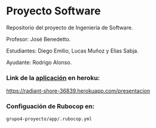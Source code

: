 # Proyecto Software
Repositorio del proyecto de Ingeniería de Software.

Profesor: José Benedetto.

Estudiantes: Diego Emilio, Lucas Muñoz y Elias Sabja.

Ayudante: Rodrigo Alonso.

### Link de la [aplicación](https://radiant-shore-36839.herokuapp.com/presentacion) en heroku:

https://radiant-shore-36839.herokuapp.com/presentacion

### Configuación de Rubocop en:

`grupo4-proyecto/app/.rubocop.yml`
